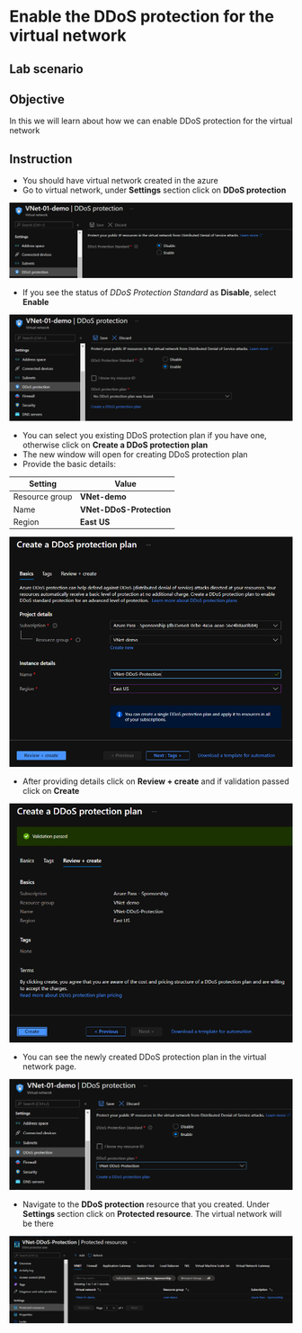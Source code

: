 # Enable the DDoS protection for the virtual network

## Lab scenario

## Objective

In this we will learn about how we can enable DDoS protection for the virtual network

## Instruction

- You should have virtual network created in the azure
- Go to virtual network, under **Settings** section click on **DDoS protection**

<img src="Images/Virtual Network - DDoS protection/VNet DDoS protection.png">

- If you see the status of *DDoS Protection Standard* as **Disable**, select **Enable**

<img src="Images/Virtual Network - DDoS protection/VNet DDoS protection enable.png">

- You can select you existing DDoS protection plan if you have one, otherwise click on **Create a DDoS protection plan**
- The new window will open for creating DDoS protection plan
- Provide the basic details:

| Setting | Value |
| -- | -- |
| Resource group | **VNet-demo** |
| Name | **VNet-DDoS-Protection** |
| Region | **East US** |

<img src="Images/Virtual Network - DDoS protection/Create DDoS protection.png">

- After providing details click on **Review + create** and if validation passed click on **Create**

<img src="Images/Virtual Network - DDoS protection/DDoD protection created.png">

- You can see the newly created DDoS protection plan in the virtual network page.

<img src="Images/Virtual Network - DDoS protection/VNet DDoS protection selected.png">

- Navigate to the **DDoS protection** resource that you created. Under **Settings** section click on **Protected resource**. The virtual network will be there

<img src="Images/Virtual Network - DDoS protection/Enabled DDoS protection for VNet.png">
